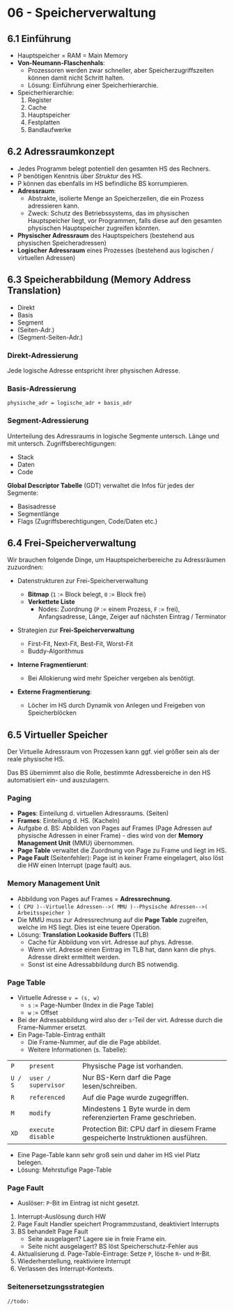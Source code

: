 # 06 - Speicherverwaltung
## 6.1 Einführung
* Hauptspeicher = RAM = Main Memory
* **Von-Neumann-Flaschenhals**:
    * Prozessoren werden zwar schneller, aber Speicherzugriffszeiten können damit nicht Schritt halten.
    * Lösung: Einführung einer Speicherhierarchie.
* Speicherhierarchie:
    1. Register
    2. Cache
    3. Hauptspeicher
    4. Festplatten
    5. Bandlaufwerke

## 6.2 Adressraumkonzept
* Jedes Programm belegt potentiell den gesamten HS des Rechners.
* P benötigen Kenntnis über *Struktur* des HS.
* P können das ebenfalls im HS befindliche BS korrumpieren.
* **Adressraum**: 
    * Abstrakte, isolierte Menge an Speicherzellen, die ein Prozess adressieren kann. 
    * Zweck: Schutz des Betriebssystems, das im physischen Hauptspeicher liegt, vor Programmen, falls diese auf den gesamten physischen Hauptspeicher zugreifen könnten.
* **Physischer Adressraum** des Hauptspeichers (bestehend aus physischen Speicheradressen)
* **Logischer Adressraum** eines Prozesses (bestehend aus logischen / virtuellen Adressen)

## 6.3 Speicherabbildung (Memory Address Translation)

* Direkt
* Basis
* Segment
* (Seiten-Adr.)
* (Segment-Seiten-Adr.)

### Direkt-Adressierung

Jede logische Adresse entspricht ihrer physischen Adresse.

### Basis-Adressierung

`physische_adr = logische_adr + basis_adr`

### Segment-Adressierung

Unterteilung des Adressraums in logische Segmente untersch. Länge und mit untersch. Zugriffsberechtigungen:

* Stack
* Daten
* Code

**Global Descriptor Tabelle** (GDT) verwaltet die Infos für jedes der Segmente:

* Basisadresse
* Segmentlänge
* Flags (Zugriffsberechtigungen, Code/Daten etc.)

## 6.4 Frei-Speicherverwaltung

Wir brauchen folgende Dinge, um Hauptspeicherbereiche zu Adressräumen zuzuordnen:

* Datenstrukturen zur Frei-Speicherverwaltung
    
    * **Bitmap** (`1` := Block belegt, `0` := Block frei)
    * **Verkettete Liste**
        * Nodes: Zuordnung (`P` := einem Prozess, `F` := frei), Anfangsadresse, Länge, Zeiger auf nächsten Eintrag / Terminator

* Strategien zur **Frei-Speicherverwaltung**
    
    * First-Fit, Next-Fit, Best-Fit, Worst-Fit
    * Buddy-Algorithmus

* **Interne Fragmentierunt**:
    * Bei Allokierung wird mehr Speicher vergeben als benötigt.

* **Externe Fragmentierung**:
    * Löcher im HS durch Dynamik von Anlegen und Freigeben von Speicherblöcken 

## 6.5 Virtueller Speicher
Der Virtuelle Adressraum von Prozessen kann ggf. viel größer sein als der reale physische HS. 

Das BS übernimmt also die Rolle, bestimmte Adressbereiche in den HS automatisiert ein- und auszulagern. 

### Paging

* **Pages**: Einteilung d. virtuellen Adressraums. (Seiten)
* **Frames**: Einteilung d. HS. (Kacheln)
* Aufgabe d. BS: Abbilden von Pages auf Frames (Page Adressen auf physische Adressen in einer Frame) - dies wird von der **Memory Management Unit** (MMU) übernommen. 
* **Page Table** verwaltet die Zuordnung von Page zu Frame und liegt im HS.
* **Page Fault** (Seitenfehler): Page ist in keiner Frame eingelagert, also löst die HW einen Interrupt (page fault) aus. 

### Memory Management Unit
* Abbildung von Pages auf Frames = **Adressrechnung**.
* `( CPU )--Virtuelle Adressen-->( MMU )--Physische Adressen-->( Arbeitsspeicher )`
* Die MMU muss zur Adressrechnung auf die **Page Table** zugreifen, welche im HS liegt. Dies ist eine teuere Operation.
* Lösung: **Translation Lookaside Buffers** (TLB)
    * Cache für Abbildung von virt. Adresse auf phys. Adresse.
    * Wenn virt. Adresse einen Eintrag im TLB hat, dann kann die phys. Adresse direkt ermittelt werden. 
    * Sonst ist eine Adressabbildung durch BS notwendig.

### Page Table
* Virtuelle Adresse `v = (s, w)`
    * `s` := Page-Number (Index in die Page Table)
    * `w` := Offset
* Bei der Adressabbildung wird also der `s`-Teil der virt. Adresse durch die Frame-Nummer ersetzt.
* Ein Page-Table-Eintrag enthält
    * Die Frame-Nummer, auf die die Page abbildet.
    * Weitere Informationen (s. Tabelle):

| | | |
|-|-|-|
|`P`|`present`| Physische Page ist vorhanden. |
|`U / S`|`user / supervisor`| Nur BS-Kern darf die Page lesen/schreiben. |
|`R`|`referenced`| Auf die Page wurde zugegriffen. |
|`M`|`modify`| Mindestens 1 Byte wurde in dem referenzierten Frame geschrieben. |
|`XD`|`execute disable`| Protection Bit: CPU darf in diesem Frame gespeicherte Instruktionen ausführen. |

* Eine Page-Table kann sehr groß sein und daher im HS viel Platz belegen. 
* Lösung: Mehrstufige Page-Table

### Page Fault
* Auslöser: `P`-Bit im Eintrag ist nicht gesetzt.
1. Interrupt-Auslösung durch HW
2. Page Fault Handler speichert Programmzustand, deaktiviert Interrupts
3. BS behandelt Page Fault
    * Seite ausgelagert? Lagere sie in freie Frame ein.
    * Seite nicht ausgelagert? BS löst Speicherschutz-Fehler aus
4. Aktualisierung d. Page-Table-Eintrage: Setze `P`, lösche `R`- und `M`-Bit.
5. Wiederherstellung, reaktiviere Interrupt
6. Verlassen des Interrupt-Kontexts.

### Seitenersetzungsstrategien
`//todo:`
